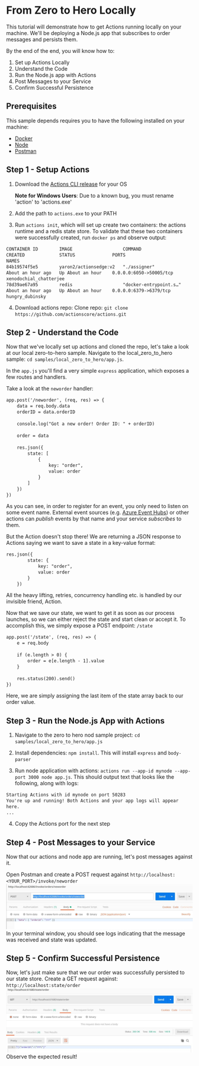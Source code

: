 # From Zero to Hero Locally

This tutorial will demonstrate how to get Actions running locally on your machine. We'll be deploying a Node.js app that subscribes to order messages and persists them.

By the end of the end, you will know how to:

1. Set up Actions Locally
2. Understand the Code
3. Run the Node.js app with Actions
4. Post Messages to your Service
5. Confirm Successful Persistence

## Prerequisites
This sample depends requires you to have the following installed on your machine:
- [Docker](https://docs.docker.com/)
- [Node](https://nodejs.org/en/)
- [Postman](https://www.getpostman.com/)

## Step 1 - Setup Actions 

1. Download the [Actions CLI release](https://github.com/actionscore/cli/releases) for your OS

    **Note for Windows Users**: Due to a known bug, you must rename 'action' to 'actions.exe'

2. Add the path to `actions.exe` to your PATH
3. Run `actions init`, which will set up create two containers: the actions runtime and a redis state store. To validate that these two containers were successfully created, run `docker ps` and observe output: 
```
CONTAINER ID        IMAGE                   COMMAND                  CREATED             STATUS              PORTS                     NAMES
84b19574f5e5        yaron2/actionsedge:v2   "./assigner"             About an hour ago   Up About an hour    0.0.0.0:6050->50005/tcp   xenodochial_chatterjee
78d39ae67a95        redis                   "docker-entrypoint.s…"   About an hour ago   Up About an hour    0.0.0.0:6379->6379/tcp    hungry_dubinsky
```
4. Download actions repo: Clone repo: `git clone https://github.com/actionscore/actions.git`

## Step 2 - Understand the Code

Now that we've locally set up actions and cloned the repo, let's take a look at our local zero-to-hero sample. Navigate to the local_zero_to_hero sample: `cd samples/local_zero_to_hero/app.js`.

In the `app.js` you'll find a very simple `express` application, which exposes a few routes and handlers.

Take a look at the ```neworder``` handler:

```
app.post('/neworder', (req, res) => {
    data = req.body.data
    orderID = data.orderID

    console.log("Got a new order! Order ID: " + orderID)

    order = data
    
    res.json({
        state: [
            {
                key: "order",
                value: order
            }
        ]
    })
})
```

As you can see, in order to register for an event, you only need to listen on some event name. External event sources (e.g. [Azure Event Hubs](../azure_eventhubs.md)) or other actions can _publish_ events by that name and your service _subscribes_ to them.

But the Action doesn't stop there!
We are returning a JSON response to Actions saying we want to save a state in a key-value format:

```
res.json({
        state: {
            key: "order",
            value: order
        }
    })
```

All the heavy lifting, retries, concurrency handling etc. is handled by our invisible friend, Action.

Now that we save our state, we want to get it as soon as our process launches, so we can either reject the state and start clean or accept it.
To accomplish this, we simply expose a POST endpoint: `/state` 

```
app.post('/state', (req, res) => {
    e = req.body

    if (e.length > 0) {
        order = e[e.length - 1].value
    }

    res.status(200).send()
})
```

Here, we are simply assigning the last item of the state array back to our order value.

## Step 3 - Run the Node.js App with Actions
 
1. Navigate to the zero to hero nod sample project: `cd samples/local_zero_to_hero/app.js`

2. Install dependencies: `npm install`. This will install `express` and `body-parser`

3. Run node application with actions: `actions run --app-id mynode --app-port 3000 node app.js`. This should output text that looks like the following, along with logs:

```
Starting Actions with id mynode on port 50283
You're up and running! Both Actions and your app logs will appear here. 
...
```

4. Copy the Actions port for the next step

## Step 4 - Post Messages to your Service

Now that our actions and node app are running, let's post messages against it. 

 Open Postman and create a POST request against `http://localhost:<YOUR_PORT>/invoke/neworder`
![Postman Screenshot](./img/postman1.jpg)
In your terminal window, you should see logs indicating that the message was received and state was updated.

## Step 5 - Confirm Successful Persistence

Now, let's just make sure that we our order was successfully persisted to our state store. Create a GET request against: `http://localhost:state/order`
![Postman Screenshot 2](./img/postman2.jpg)
Observe the expected result!